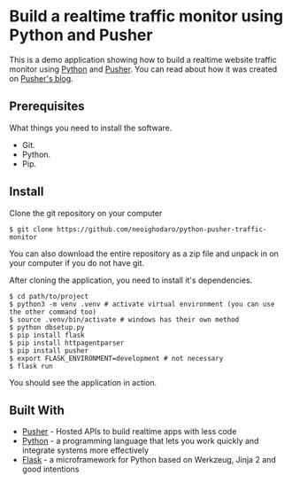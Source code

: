 # Build a realtime traffic monitor using Python and Pusher

This is a demo application showing how to build a realtime website traffic monitor using [Python](https://www.python.org/) and [Pusher](https://pusher.com/). You can read about how it was created on [Pusher's blog](https://blog.pusher.com/author/neo/).


## Prerequisites

What things you need to install the software.

* Git.
* Python.
* Pip.

## Install

Clone the git repository on your computer

```
$ git clone https://github.com/neoighodaro/python-pusher-traffic-monitor
```

You can also download the entire repository as a zip file and unpack in on your computer if you do not have git.

After cloning the application, you need to install it's dependencies.

```
$ cd path/to/project
$ python3 -m venv .venv # activate virtual environment (you can use the other command too)
$ source .venv/bin/activate # windows has their own method
$ python dbsetup.py
$ pip install flask
$ pip install httpagentparser
$ pip install pusher
$ export FLASK_ENVIRONMENT=development # not necessary
$ flask run
```

You should see the application in action.

## Built With

* [Pusher](https://pusher.com/) - Hosted APIs to build realtime apps with less code
* [Python](https://www.python.org/) - a programming language that lets you work quickly and integrate systems more effectively
* [Flask](http://flask.pocoo.org/) - a microframework for Python based on Werkzeug, Jinja 2 and good intentions
